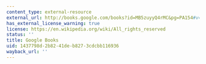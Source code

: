 ```yaml
---
content_type: external-resource
external_url: http://books.google.com/books?id=MB5zuyyQ4rMC&pg=PA154#v=onepage
has_external_license_warning: true
license: https://en.wikipedia.org/wiki/All_rights_reserved
status: ''
title: Google Books
uid: 1437798d-2b82-41de-b827-3cdcbb116936
wayback_url: ''
---
```


